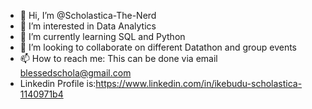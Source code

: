 - 👋 Hi, I’m @Scholastica-The-Nerd
- 👀 I’m interested in Data Analytics
- 🌱 I’m currently learning SQL and Python 
- 💞️ I’m looking to collaborate on different Datathon and group events 
- 📫 How to reach me: This can be done via email blessedschola@gmail.com 
- Linkedin Profile is:https://www.linkedin.com/in/ikebudu-scholastica-1140971b4
<!---
Scholastica-The-Nerd/Scholastica-The-Nerd is a ✨ special ✨ repository because its `README.md` (this file) appears on your GitHub profile.
You can click the Preview link to take a look at your changes.
--->
